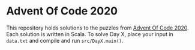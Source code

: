 # Advent Of Code 2020

This repository holds solutions to the puzzles from [Advent Of Code 2020](https://adventofcode.com/). Each solution is written in Scala. To solve Day X, place your input in `data.txt` and compile and run `src/DayX.main()`.
